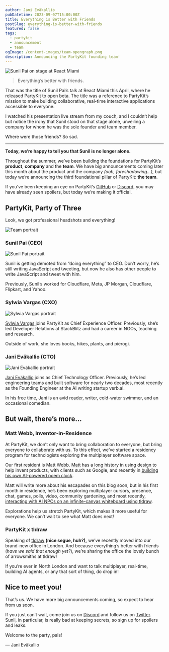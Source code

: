 ```yaml
---
author: Jani Eväkallio
pubDatetime: 2023-09-07T15:00:00Z
title: Everything is Better with Friends
postSlug: everything-is-better-with-friends
featured: false
tags:
  - partykit
  - announcement
  - team
ogImage: /content-images/team-opengraph.png
description: Announcing the PartyKit founding team!
---
```


![Sunil Pai on stage at React Miami](/content-images/team-sunil-stage.jpg)


> Everything’s better with friends. 

That was the title of Sunil Pai’s talk at React Miami this April, where he released PartyKit to open beta. The title was a reference to PartyKit’s mission to make building collaborative, real-time interactive applications accessible to everyone.

I watched his presentation live stream from my couch, and I couldn’t help but notice the irony that Sunil stood on that stage alone, unveiling a company for whom he was the sole founder and team member. 

Where were those friends? So sad.

---

**Today, we’re happy to tell you that Sunil is no longer alone.** 

Throughout the summer, we’ve been building the foundations for PartyKit’s **product**, **company** and the **team**. We have big announcements coming later this month about the product and the company *(ooh, foreshadowing…),* but today we’re announcing the third foundational pillar of PartyKit: **the team**.

If you’ve been keeping an eye on PartyKit’s [GitHub](https://github.com/partykit/partykit) or [Discord](https://discord.gg/vwDWs68C), you may have already seen spoilers, but today we’re making it official.

## PartyKit, Party of Three

Look, we got professional headshots and everything!

![Team portrait](/content-images/team-portrait.jpg)


### Sunil Pai (CEO)


<div class="flex flex-col lg:flex-row lg:space-x-8">
<div class="lg:w-1/4">
<img 
  src="/content-images/team-sunil-square.jpg" 
  alt="Sunil Pai portrait" 
/>
</div>
<div class="lg:w-3/4">
<p>Sunil is getting demoted from “doing everything” to CEO. Don’t worry, he’s still writing JavaScript and tweeting, but now he also has other people to write JavaScript and tweet with him.</p>
<p>Previously, Sunil’s worked for Cloudflare, Meta, JP Morgan, Cloudflare, Flipkart, and Yahoo.</p>
</div>
</div>

### Sylwia Vargas (CXO)

<div class="flex flex-col lg:flex-row lg:space-x-8">
<div class="lg:w-1/4 flex">
<img 
  src="/content-images/team-sylwia-square.jpg" 
  alt="Sylwia Vargas portrait" 
/>
</div>
<div class="lg:w-3/4">
<p><a href="https://twitter.com/SylwiaVargas">Sylwia Vargas</a> joins PartyKit as Chief Experience Officer. Previously, she’s led Developer Relations at StackBlitz and had a career in NGOs, teaching and research.</p>
<p>Outside of work, she loves books, hikes, plants, and pierogi.
</p>
</div>
</div>


### Jani Eväkallio (CTO)

<div class="flex flex-col lg:flex-row lg:space-x-8">
<div class="lg:w-1/4">
<img 
  src="/content-images/team-jani-square.jpg" 
  alt="Jani Eväkallio portrait" 
/>
</div>
<div class="lg:w-3/4">
<p><a href="https://twitter.com/jevakallio">Jani Eväkallio</a> joins as Chief Technology Officer. Previously, he’s led engineering teams and built software for nearly two decades, most recently as the Founding Engineer at the AI writing startup verb.ai.</p>
<p>In his free time, Jani is an avid reader, writer, cold-water swimmer, and an occasional comedian.</p>
</div>
</div>



## But wait, there’s more…

### Matt Webb, Inventor-in-Residence

At PartyKit, we don’t only want to bring collaboration to everyone, but bring everyone to collaborate with us. To this effect, we’ve started a residency program for technologists exploring the multiplayer software space.

Our first resident is Matt Webb. [Matt](https://interconnected.org/) has a long history in using design to help invent products, with clients such as Google, and recently in [building his own AI-powered poem clock](https://www.theverge.com/23669343/ai-clock-chatgpt-poems-rhymes-diy-project).

Matt will write more about his escapades on this blog soon, but in his first month in residence, he’s been exploring multiplayer cursors, presence, chat, games, polls, video, community gardening, and most recently, [interacting with AI NPCs on an infinite-canvas whiteboard using tldraw](https://interconnected.org/home/2023/09/01/npcs).

Explorations help us stretch PartyKit, which makes it more useful for everyone. We can’t wait to see what Matt does next!

### PartyKit x tldraw

Speaking of [tldraw](https://www.tldraw.com/) ******(nice segue, huh?),****** we’ve recently moved into our brand-new office in London. And because everything’s better with friends (*have we said that enough yet?*), we’re sharing the office the lovely bunch of arrowsmiths at tldraw!

If you’re ever in North London and want to talk multiplayer, real-time, building AI agents, or any that sort of thing, do drop in!

## Nice to meet you!

That’s us. We have more big announcements coming, so expect to hear from us soon.

If you just can’t wait, come join us on [Discord](https://discord.gg/vwDWs68C) and follow us on [Twitter](https://twitter.com/partykit_io). Sunil, in particular, is really bad at keeping secrets, so sign up for spoilers and leaks.

Welcome to the party, pals!

— Jani Eväkallio